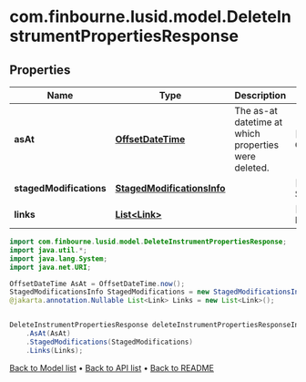# com.finbourne.lusid.model.DeleteInstrumentPropertiesResponse

## Properties

Name | Type | Description | Notes
------------ | ------------- | ------------- | -------------
**asAt** | [**OffsetDateTime**](OffsetDateTime.md) | The as-at datetime at which properties were deleted. | [default to OffsetDateTime]
**stagedModifications** | [**StagedModificationsInfo**](StagedModificationsInfo.md) |  | [optional] [default to StagedModificationsInfo]
**links** | [**List&lt;Link&gt;**](Link.md) |  | [optional] [default to List<Link>]

```java
import com.finbourne.lusid.model.DeleteInstrumentPropertiesResponse;
import java.util.*;
import java.lang.System;
import java.net.URI;

OffsetDateTime AsAt = OffsetDateTime.now();
StagedModificationsInfo StagedModifications = new StagedModificationsInfo();
@jakarta.annotation.Nullable List<Link> Links = new List<Link>();


DeleteInstrumentPropertiesResponse deleteInstrumentPropertiesResponseInstance = new DeleteInstrumentPropertiesResponse()
    .AsAt(AsAt)
    .StagedModifications(StagedModifications)
    .Links(Links);
```


[Back to Model list](../README.md#documentation-for-models) &#8226; [Back to API list](../README.md#documentation-for-api-endpoints) &#8226; [Back to README](../README.md)

